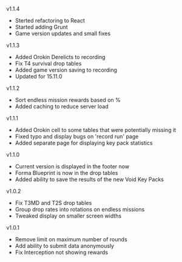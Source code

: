 v1.1.4

- Sterted refactoring to React
- Started adding Grunt
- Game version updates and small fixes

v1.1.3

- Added Orokin Derelicts to recording
- Fix T4 survival drop tables
- Added game version saving to recording
- Updated for 15.11.0

v1.1.2

- Sort endless mission rewards based on %
- Added caching to reduce server load

v1.1.1

- Added Orokin cell to some tables that were potentially missing it
- Fixed typo and display bugs on 'record run' page
- Added separate page for displaying key pack statistics

v1.1.0

- Current version is displayed in the footer now
- Forma Blueprint is now in the drop tables
- Added ability to save the results of the new Void Key Packs

v1.0.2

- Fix T3MD and T2S drop tables
- Group drop rates into rotations on endless missions
- Tweaked display on smaller screen widths

v1.0.1

- Remove limit on maximum number of rounds
- Add ability to submit data anonymously
- Fix Interception not showing rewards